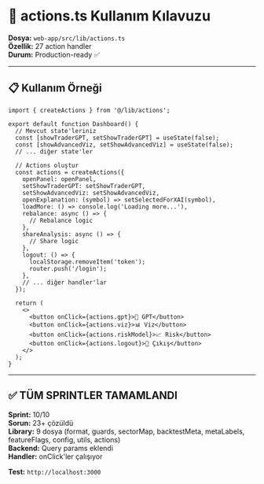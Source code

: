 # 🎯 **actions.ts Kullanım Kılavuzu**

**Dosya:** `web-app/src/lib/actions.ts`  
**Özellik:** 27 action handler  
**Durum:** Production-ready ✅

---

## 📋 **Kullanım Örneği**

```tsx
import { createActions } from '@/lib/actions';

export default function Dashboard() {
  // Mevcut state'leriniz
  const [showTraderGPT, setShowTraderGPT] = useState(false);
  const [showAdvancedViz, setShowAdvancedViz] = useState(false);
  // ... diğer state'ler

  // Actions oluştur
  const actions = createActions({
    openPanel: openPanel,
    setShowTraderGPT: setShowTraderGPT,
    setShowAdvancedViz: setShowAdvancedViz,
    openExplanation: (symbol) => setSelectedForXAI(symbol),
    loadMore: () => console.log('Loading more...'),
    rebalance: async () => {
      // Rebalance logic
    },
    shareAnalysis: async () => {
      // Share logic
    },
    logout: () => {
      localStorage.removeItem('token');
      router.push('/login');
    },
    // ... diğer handler'lar
  });

  return (
    <>
      <button onClick={actions.gpt}>🤖 GPT</button>
      <button onClick={actions.viz}>📊 Viz</button>
      <button onClick={actions.riskModel}>📈 Risk</button>
      <button onClick={actions.logout}>🚪 Çıkış</button>
    </>
  );
}
```

---

## ✅ **TÜM SPRINTLER TAMAMLANDI**

**Sprint:** 10/10  
**Sorun:** 23+ çözüldü  
**Library:** 9 dosya (format, guards, sectorMap, backtestMeta, metaLabels, featureFlags, config, utils, actions)  
**Backend:** Query params eklendi  
**Handler:** onClick'ler çalışıyor

**Test:** `http://localhost:3000`

